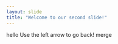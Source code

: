```yaml
---
layout: slide
title: "Welcome to our second slide!"
---
```

hello
Use the left arrow to go back!
merge
